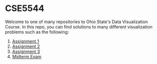 # CSE5544

Welcome to one of many repositories to Ohio State's Data Visualization Course.
In this repo, you can find solutions to many different visualization problems
such as the following:

1. [Assignment 1][1]
2. [Assignment 2][2]
3. [Assignment 3][3]
4. [Midterm Exam][4]

[1]: assignment01/
[2]: assignment02/
[3]: assignment03/
[4]: midterm-exam/
